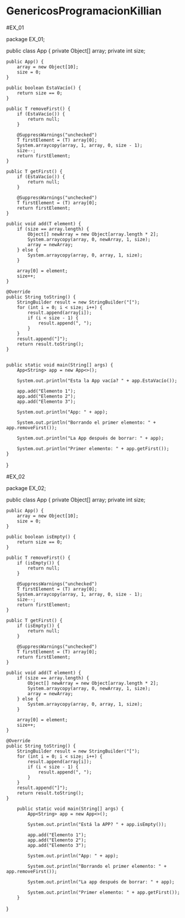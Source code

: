 # GenericosProgramacionKillian

#EX_01

package EX_01;

public class App<T> {
    private Object[] array;
    private int size;

    public App() {
        array = new Object[10];  
        size = 0;
    }

    public boolean EstaVacío() {
        return size == 0;
    }

    public T removeFirst() {
        if (EstaVacío()) {
            return null;
        }

        @SuppressWarnings("unchecked")
        T firstElement = (T) array[0];
        System.arraycopy(array, 1, array, 0, size - 1);
        size--;
        return firstElement;
    }

    public T getFirst() {
        if (EstaVacío()) {
            return null;
        }

        @SuppressWarnings("unchecked")
        T firstElement = (T) array[0];
        return firstElement;
    }

    public void add(T element) {
        if (size == array.length) {
            Object[] newArray = new Object[array.length * 2];
            System.arraycopy(array, 0, newArray, 1, size);
            array = newArray;
        } else {
            System.arraycopy(array, 0, array, 1, size);
        }

        array[0] = element;
        size++;
    }

    @Override
    public String toString() {
        StringBuilder result = new StringBuilder("[");
        for (int i = 0; i < size; i++) {
            result.append(array[i]);
            if (i < size - 1) {
                result.append(", ");
            }
        }
        result.append("]");
        return result.toString();
    }


    public static void main(String[] args) {
        App<String> app = new App<>();
        
        System.out.println("Esta la App vacía? " + app.EstaVacío());
        
        app.add("Elemento 1");
        app.add("Elemento 2");
        app.add("Elemento 3");
        
        System.out.println("App: " + app);
        
        System.out.println("Borrando el primer elemento: " + app.removeFirst());
        
        System.out.println("La App después de borrar: " + app);
        
        System.out.println("Primer elemento: " + app.getFirst());
    }


}



#EX_02

package EX_02;

public class App<T> {
    private Object[] array;
    private int size;

    public App() {
        array = new Object[10]; 
        size = 0;
    }

    public boolean isEmpty() {
        return size == 0;
    }

    public T removeFirst() {
        if (isEmpty()) {
            return null;
        }

        @SuppressWarnings("unchecked")
        T firstElement = (T) array[0];
        System.arraycopy(array, 1, array, 0, size - 1);
        size--;
        return firstElement;
    }

    public T getFirst() {
        if (isEmpty()) {
            return null;
        }

        @SuppressWarnings("unchecked")
        T firstElement = (T) array[0];
        return firstElement;
    }

    public void add(T element) {
        if (size == array.length) {
            Object[] newArray = new Object[array.length * 2];
            System.arraycopy(array, 0, newArray, 1, size);
            array = newArray;
        } else {
            System.arraycopy(array, 0, array, 1, size);
        }

        array[0] = element;
        size++;
    }

    @Override
    public String toString() {
        StringBuilder result = new StringBuilder("[");
        for (int i = 0; i < size; i++) {
            result.append(array[i]);
            if (i < size - 1) {
                result.append(", ");
            }
        }
        result.append("]");
        return result.toString();
    }

        public static void main(String[] args) {
            App<String> app = new App<>();
    
            System.out.println("Está la APP? " + app.isEmpty());
    
            app.add("Elemento 1");
            app.add("Elemento 2");
            app.add("Elemento 3");
    
            System.out.println("App: " + app);
    
            System.out.println("Borrando el primer elemento: " + app.removeFirst());
    
            System.out.println("La app después de borrar: " + app);
    
            System.out.println("Primer elemento: " + app.getFirst());
        }
    
}

